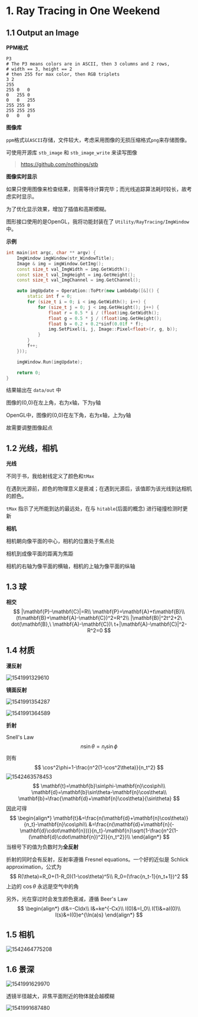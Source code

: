 # 1. Ray Tracing in One Weekend

## 1.1 Output an Image

**PPM格式**

```
P3
# The P3 means colors are in ASCII, then 3 columns and 2 rows,
# width == 3, height == 2
# then 255 for max color, then RGB triplets
3 2
255
255	0	0
0	255	0
0	0	255
255	255	0
255	255	255
0	0	0
```

**图像库**

`ppm`格式以`ASCII`存储，文件较大，考虑采用图像的无损压缩格式`png`来存储图像。

可使用开源库 `stb_image` 和 `stb_image_write` 来读写图像

> https://github.com/nothings/stb

**图像实时显示**

如果只使用图像来检查结果，则需等待计算完毕；而光线追踪算法耗时较长，故考虑实时显示。

为了优化显示效果，增加了插值和高斯模糊。

图形接口使用的是OpenGL，我将功能封装在了 `Utility/RayTracing/ImgWindow` 中。

**示例**

```c++
int main(int argc, char ** argv) {
	ImgWindow imgWindow(str_WindowTitle);
	Image & img = imgWindow.GetImg();
	const size_t val_ImgWidth = img.GetWidth();
	const size_t val_ImgHeight = img.GetHeight();
	const size_t val_ImgChannel = img.GetChannel();

	auto imgUpdate = Operation::ToPtr(new LambdaOp([&]() {
		static int f = 0;
		for (size_t i = 0; i < img.GetWidth(); i++) {
			for (size_t j = 0; j < img.GetHeight(); j++) {
				float r = 0.5 * i / (float)img.GetWidth();
				float g = 0.5 * j / (float)img.GetHeight();
				float b = 0.2 + 0.2*sinf(0.01f * f);
				img.SetPixel(i, j, Image::Pixel<float>(r, g, b));
			}
		}
		f++;
	}));

	imgWindow.Run(imgUpdate);

	return 0;
}
```

结果输出在 `data/out` 中

图像的(0,0)在左上角，右为x轴，下为y轴

OpenGL中，图像的(0,0)在左下角，右为x轴，上为y轴

故需要调整图像起点

## 1.2 光线，相机

**光线**

不同于书，我给射线定义了颜色和`tMax`

在遇到光源前，颜色的物理意义是衰减；在遇到光源后，该值即为该光线到达相机的颜色。

`tMax` 指示了光所能到达的最远处，在与 `hitable`(后面的概念) 进行碰撞检测时更新

**相机**

相机朝向像平面的中心，相机的位置处于焦点处

相机到成像平面的距离为焦距

相机的右轴为像平面的横轴，相机的上轴为像平面的纵轴

## 1.3 球

**相交**
$$
|\mathbf{P}-\mathbf{C}|=R\\
\mathbf{P}=\mathbf{A}+t\mathbf{B}\\
(t\mathbf{B}+\mathbf{A}-\mathbf{C})^2=R^2\\
|\mathbf{B}|^2t^2+2\ dot(\mathbf{B},\ \mathbf{A}-\mathbf{C})\ t+|\mathbf{A}-\mathbf{C}|^2-R^2=0
$$

## 1.4 材质

**漫反射**

![1541991329610](assets/1541991329610.png)

**镜面反射**

![1541991354287](assets/1541991354287.png)

![1541991364589](assets/1541991364589.png)

**折射**

Snell's Law
$$
n\sin\theta=n_t\sin\phi
$$
则有
$$
\cos^2\phi=1-\frac{n^2(1-\cos^2\theta)}{n_t^2}
$$
![1542463578453](assets/1542463578453.png)
$$
\mathbf{t}=\mathbf{b}\sin\phi-\mathbf{n}\cos\phi\\
\mathbf{d}=\mathbf{b}\sin\theta-\mathbf{n}\cos\theta\\
\mathbf{b}=\frac{\mathbf{d}+\mathbf{n}\cos\theta}{\sin\theta}
$$
因此可得
$$
\begin{align*}
\mathbf{t}&=\frac{n(\mathbf{d}+\mathbf{n}\cos\theta)}{n_t}-\mathbf{n}\cos\phi\\
&=\frac{n(\mathbf{d}+\mathbf{n}(-\mathbf{d}\cdot\mathbf{n}))}{n_t}-\mathbf{n}\sqrt{1-\frac{n^2(1-(\mathbf{d}\cdot\mathbf{n})^2)}{n_t^2}}\\
\end{align*}
$$
当根号下的值为负数时为**全反射** 

折射的同时会有反射，反射率遵循 Fresnel equations。一个好的近似是 Schlick approximation，公式为
$$
R(\theta)=R_0+(1-R_0)(1-\cos\theta)^5\\
R_0=(\frac{n_t-1}{n_t+1})^2
$$
上边的 $\cos \theta$ 永远是空气中的角

另外，光在穿过时会发生颜色衰减，遵循 Beer's Law
$$
\begin{align*}
dI&=-CIdx\\
I&=ke^{-Cx}\\
I(0)&=I_0\\
I(1)&=aI(0)\\
I(s)&=I(0)e^{\ln(a)s}
\end{align*}
$$

## 1.5 相机

![1542464775208](assets/1542464775208.png)

## 1.6 景深

![1541991629970](assets/1541991629970.png)

透镜半径越大，非焦平面附近的物体就会越模糊

![1541991687480](assets/1541991687480.png)

